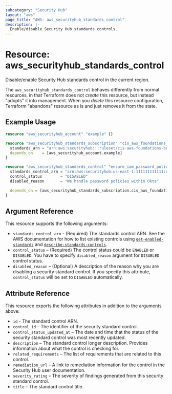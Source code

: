 ```yaml
---
subcategory: "Security Hub"
layout: "aws"
page_title: "AWS: aws_securityhub_standards_control"
description: |-
  Enable/disable Security Hub standards controls.
---
```


# Resource: aws_securityhub_standards_control

Disable/enable Security Hub standards control in the current region.

The `aws_securityhub_standards_control` behaves differently from normal resources, in that
Terraform does not _create_ this resource, but instead "adopts" it
into management. When you _delete_ this resource configuration, Terraform "abandons" resource as is and just removes it from the state.

## Example Usage

```terraform
resource "aws_securityhub_account" "example" {}

resource "aws_securityhub_standards_subscription" "cis_aws_foundations_benchmark" {
  standards_arn = "arn:aws:securityhub:::ruleset/cis-aws-foundations-benchmark/v/1.2.0"
  depends_on    = [aws_securityhub_account.example]
}

resource "aws_securityhub_standards_control" "ensure_iam_password_policy_prevents_password_reuse" {
  standards_control_arn = "arn:aws:securityhub:us-east-1:111111111111:control/cis-aws-foundations-benchmark/v/1.2.0/1.10"
  control_status        = "DISABLED"
  disabled_reason       = "We handle password policies within Okta"

  depends_on = [aws_securityhub_standards_subscription.cis_aws_foundations_benchmark]
}
```

## Argument Reference

This resource supports the following arguments:

* `standards_control_arn` - (Required) The standards control ARN. See the AWS documentation for how to list existing controls using [`get-enabled-standards`](https://awscli.amazonaws.com/v2/documentation/api/latest/reference/securityhub/get-enabled-standards.html) and [`describe-standards-controls`](https://awscli.amazonaws.com/v2/documentation/api/latest/reference/securityhub/describe-standards-controls.html).
* `control_status` – (Required) The control status could be `ENABLED` or `DISABLED`. You have to specify `disabled_reason` argument for `DISABLED` control status.
* `disabled_reason` – (Optional) A description of the reason why you are disabling a security standard control. If you specify this attribute, `control_status` will be set to `DISABLED` automatically.

## Attribute Reference

This resource exports the following attributes in addition to the arguments above:

* `id` - The standard control ARN.
* `control_id` – The identifier of the security standard control.
* `control_status_updated_at` – The date and time that the status of the security standard control was most recently updated.
* `description` – The standard control longer description. Provides information about what the control is checking for.
* `related_requirements` – The list of requirements that are related to this control.
* `remediation_url` – A link to remediation information for the control in the Security Hub user documentation.
* `severity_rating` – The severity of findings generated from this security standard control.
* `title` – The standard control title.
